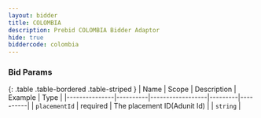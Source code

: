 ```yaml
---
layout: bidder
title: COLOMBIA
description: Prebid COLOMBIA Bidder Adaptor
hide: true
biddercode: colombia
---
```



### Bid Params

{: .table .table-bordered .table-striped }
| Name          | Scope    | Description      | Example | Type     |
|---------------|----------|------------------|---------|----------|
| `placementId` | required | The placement ID(Adunit Id) |         | `string` |
